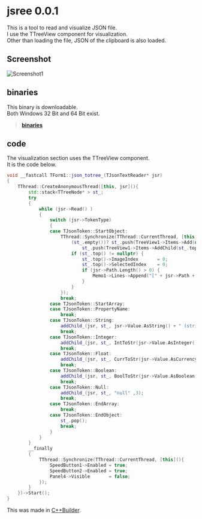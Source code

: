 # jsree 0.0.1
This is a tool to read and visualize JSON file.  
I use the TTreeView component for visualization.  
Other than loading the file, JSON of the clipboard is also loaded.  

## Screenshot
![Screenshot1](https://community.embarcadero.com/uploads/23657/2017/05/22/Screenshot2017-05-271729.png "Screenshot1")
## binaries
This binary is downloadable.  
Both Windows 32 Bit and 64 Bit exist.  
> **[binaries](https://github.com/mojeld/jsree/tree/master/binaries)**


## code
The visualization section uses the TTreeView component.  
It is the code below.  
```cpp
void __fastcall TForm1::json_totree_(TJsonTextReader* jsr)
{
	TThread::CreateAnonymousThread([this, jsr](){
		std::stack<TTreeNode* > st_;
		try
		{
			while (jsr->Read() )
			{
				switch (jsr->TokenType)
				{
				case TJsonToken::StartObject:
					TThread::Synchronize(TThread::CurrentThread, [this, &st_, jsr](){
						(st_.empty())? st_.push(TreeView1->Items->Add(nullptr, "JSON")):
							st_.push(TreeView1->Items->AddChild(st_.top(), jsr->Path));
						if (st_.top() != nullptr) {
							st_.top()->ImageIndex 		= 0;
							st_.top()->SelectedIndex 	= 0;
							if (jsr->Path.Length() > 0) {
								Memo1->Lines->Append("[" + jsr->Path + "]");
							}
						}
					});
					break;
				case TJsonToken::StartArray:
				case TJsonToken::PropertyName:
					break;
				case TJsonToken::String:
					addChild_(jsr, st_, jsr->Value.AsString() + " (string)",1 );
					break;
				case TJsonToken::Integer:
					addChild_(jsr, st_, IntToStr(jsr->Value.AsInteger()) + " (integer)" , 2);
					break;
				case TJsonToken::Float:
					addChild_(jsr, st_, CurrToStr(jsr->Value.AsCurrency()) + " (float)" ,2);
					break;
				case TJsonToken::Boolean:
					addChild_(jsr, st_, BoolToStr(jsr->Value.AsBoolean()) + " (bool)" ,2);
					break;
				case TJsonToken::Null:
					addChild_(jsr, st_, "null" ,3);
					break;
				case TJsonToken::EndArray:
					break;
				case TJsonToken::EndObject:
					st_.pop();
					break;
				}
			}
		}
		__finally
		{
			TThread::Synchronize(TThread::CurrentThread, [this](){
				SpeedButton1->Enabled = true;
				SpeedButton2->Enabled = true;
				Panel4->Visible 	  = false;
			});
		}
	})->Start();
}
```
This was made in [C++Builder](https://www.embarcadero.com/).



